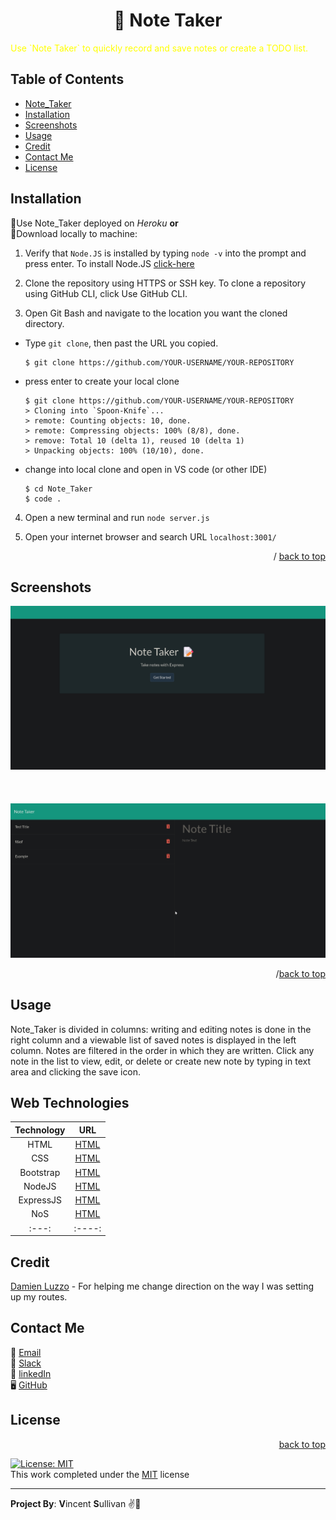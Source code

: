 <h1 align="center">📕 Note Taker</h1>
 
<div id="top"></div>

<p style="color: yellow">Use `Note Taker` to quickly record and save notes or create a TODO list.</p>

## __Table of Contents__
- [Note_Taker](#bote_taker)<br>
- [Installation](#installation)<br>
- [Screenshots](#screenshots)<br>
- [Usage](#usage)<br>
- [Credit](#credit)<br>
- [Contact Me](#contact-me)<br>
- [License](#license)<br>

## Installation 

🔺Use Note_Taker deployed on *Heroku* **or**
<br> 
🔺Download locally to machine: 
1. Verify that `Node.JS` is installed by typing `node -v` into the prompt and press enter. To install Node.JS [click-here](https://nodejs.org/en/)

2. Clone the repository using HTTPS or SSH key. To clone a repository using GitHub CLI, click Use GitHub CLI.<br>

3. Open Git Bash and navigate to the location you want the cloned directory.

  * Type `git clone`, then past the URL you copied.

	```
	$ git clone https://github.com/YOUR-USERNAME/YOUR-REPOSITORY

	```
  * press enter to create your local clone

	```
	$ git clone https://github.com/YOUR-USERNAME/YOUR-REPOSITORY
	> Cloning into `Spoon-Knife`...
	> remote: Counting objects: 10, done.
	> remote: Compressing objects: 100% (8/8), done.
	> remove: Total 10 (delta 1), reused 10 (delta 1)
	> Unpacking objects: 100% (10/10), done.
	```

  * change into local clone and open in VS code (or other IDE)

	```
	$ cd Note_Taker
	$ code .
	```

4. Open a new terminal and run
	`node server.js`

5. Open your internet browser and search URL `localhost:3001/`

<p align="right">/ <a href="#top">back to top</a></p>

## Screenshots
![alt text](./public/assets/imgs/20220102_3840x1898.jpg)<br>
<br><br><br>
![alt text](./public/assets/imgs/20220102_3840x1898%20(2).jpg)<br>

<p align="right">/<a href="#top">back to top</a></p>

## Usage

Note_Taker is divided in columns: writing and editing notes is done in the right column and a viewable list of saved notes is displayed in the left column. Notes are filtered in the order in which they are written. Click any note in the list to view, edit, or delete or create new note by typing in text area and clicking the save icon. 

## Web Technologies

| Technology | URL | 
| :---: | :----: |  
| HTML  | [HTML](www.html.com) |
| CSS  | [HTML](www.html.com) |
| Bootstrap | [HTML](www.html.com) |
| NodeJS | [HTML](www.html.com) |
| ExpressJS | [HTML](www.html.com) |
| NoS | [HTML](www.html.com) |
| :---: | :----: | 

## Credit
[Damien Luzzo](https://www.github.com/damienluzzo33) - For helping me change direction on the way I was setting up my routes.

## Contact Me
📧 [Email](https://www.vlsulliv@yahoo.com)<br>
📝 [Slack](https://stackoverflow.com/users/13850481/vlsulliv)<br>
🔗 [linkedIn](https://www.linkedin.com/in/vlsullivan/)<br>
🖥️ [GitHub](https://www.github.com/vlsulliv)<br>

## License #  
<p align="right"><a href="#top">back to top</a></p>

[![License: MIT](https://img.shields.io/badge/License-MIT-yellow.svg)](https://opensource.org/licenses/MIT/)  
This work completed under the [MIT](https://choosealicense.com) license

---
__Project By__: **V**incent **S**ullivan ✌️🐢  
